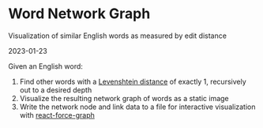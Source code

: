 # Word Network Graph
Visualization of similar English words as measured by edit distance

2023-01-23

Given an English word:
1. Find other words with a [Levenshtein distance](https://en.wikipedia.org/wiki/Levenshtein_distance) of exactly 1, recursively out to a desired depth
2. Visualize the resulting network graph of words as a static image
3. Write the network node and link data to a file for interactive visualization with [react-force-graph](https://github.com/vasturiano/3d-force-graph)
